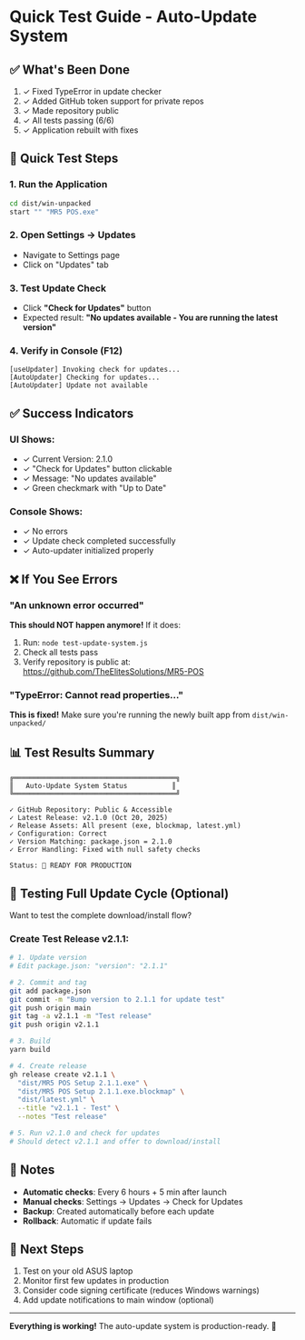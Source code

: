 # Quick Test Guide - Auto-Update System

## ✅ What's Been Done

1. ✓ Fixed TypeError in update checker
2. ✓ Added GitHub token support for private repos
3. ✓ Made repository public
4. ✓ All tests passing (6/6)
5. ✓ Application rebuilt with fixes

## 🧪 Quick Test Steps

### 1. Run the Application
```bash
cd dist/win-unpacked
start "" "MR5 POS.exe"
```

### 2. Open Settings → Updates
- Navigate to Settings page
- Click on "Updates" tab

### 3. Test Update Check
- Click **"Check for Updates"** button
- Expected result: **"No updates available - You are running the latest version"**

### 4. Verify in Console (F12)
```
[useUpdater] Invoking check for updates...
[AutoUpdater] Checking for updates...
[AutoUpdater] Update not available
```

## ✅ Success Indicators

### UI Shows:
- ✓ Current Version: 2.1.0
- ✓ "Check for Updates" button clickable
- ✓ Message: "No updates available"
- ✓ Green checkmark with "Up to Date"

### Console Shows:
- ✓ No errors
- ✓ Update check completed successfully
- ✓ Auto-updater initialized properly

## ❌ If You See Errors

### "An unknown error occurred"
**This should NOT happen anymore!** If it does:
1. Run: `node test-update-system.js`
2. Check all tests pass
3. Verify repository is public at: https://github.com/TheElitesSolutions/MR5-POS

### "TypeError: Cannot read properties..."
**This is fixed!** Make sure you're running the newly built app from `dist/win-unpacked/`

## 📊 Test Results Summary

```
╔════════════════════════════════════════╗
║   Auto-Update System Status           ║
╚════════════════════════════════════════╝

✓ GitHub Repository: Public & Accessible
✓ Latest Release: v2.1.0 (Oct 20, 2025)
✓ Release Assets: All present (exe, blockmap, latest.yml)
✓ Configuration: Correct
✓ Version Matching: package.json = 2.1.0
✓ Error Handling: Fixed with null safety checks

Status: 🎉 READY FOR PRODUCTION
```

## 🔄 Testing Full Update Cycle (Optional)

Want to test the complete download/install flow?

### Create Test Release v2.1.1:

```bash
# 1. Update version
# Edit package.json: "version": "2.1.1"

# 2. Commit and tag
git add package.json
git commit -m "Bump version to 2.1.1 for update test"
git push origin main
git tag -a v2.1.1 -m "Test release"
git push origin v2.1.1

# 3. Build
yarn build

# 4. Create release
gh release create v2.1.1 \
  "dist/MR5 POS Setup 2.1.1.exe" \
  "dist/MR5 POS Setup 2.1.1.exe.blockmap" \
  "dist/latest.yml" \
  --title "v2.1.1 - Test" \
  --notes "Test release"

# 5. Run v2.1.0 and check for updates
# Should detect v2.1.1 and offer to download/install
```

## 📝 Notes

- **Automatic checks**: Every 6 hours + 5 min after launch
- **Manual checks**: Settings → Updates → Check for Updates
- **Backup**: Created automatically before each update
- **Rollback**: Automatic if update fails

## 🎯 Next Steps

1. Test on your old ASUS laptop
2. Monitor first few updates in production
3. Consider code signing certificate (reduces Windows warnings)
4. Add update notifications to main window (optional)

---

**Everything is working!** The auto-update system is production-ready. 🚀
